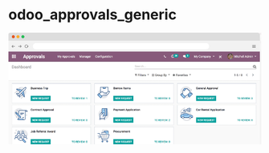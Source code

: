 # odoo_approvals_generic

![alt text](https://github.com/gibeongideon/odoo_approvals_generic/blob/main/2023-10-05-15-57-www.odoo.com.png?raw=true)


